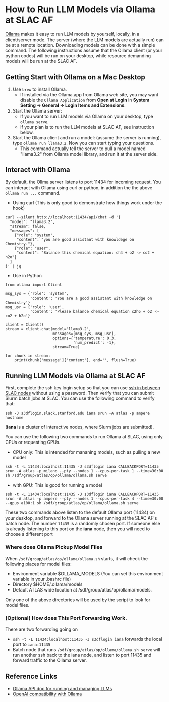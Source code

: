 # How to Run LLM Models via Ollama at SLAC AF

[Ollama](https://ollama.com/) makes it easy to run LLM models by yourself,
locally, in a client/server mode. The server (where the LLM models are actually
run) can be at a remote location. Downloading models can be done with a simple
command. The following instructions assume that the Ollama client (or your
python codes) will be run on your desktop, while resource demanding models will
be run at the SLAC AF.

## Getting Start with Ollama on a Mac Desktop

1. Use `brew` to install Ollama.
   - If installed via the Ollama.app from Ollama web site, you may want disable
     the `Ollama Application` from **Open at Login** in **System Setting ->
     General -> Login Items and Extensions**.
2. Start the Ollama server:
   - If you want to run LLM models via Ollama on your desktop, type
     `ollama serve`.
   - If your plan is to run the LLM models at SLAC AF, see instruction below.
3. Start the Ollama client and run a model: (assume the server is running), type
   `ollama run llama3.2`. Now you can start typing your questions.
   - This command actually tell the server to pull a model named "llama3.2" from
     Ollama model library, and run it at the server side.

## Interact with Ollama

By default, the Ollma server listens to port 11434 for incoming request. You can
interact with Ollama using curl or python, in addition the the above
`ollama run ...` command.

- Using curl (This is only good to demonstrate how things work under the hook)

```
curl --silent http://localhost:11434/api/chat -d '{
  "model": "llama3.2",
  "stream": false,
  "messages": [
    {"role": "system",
     "content": "you are good assistant with knowldege on Chemistry."},
    {"role": "user",
     "content": "Balance this chemical equation: ch4 + o2 -> co2 + h2o"}
  ]
}' | jq
```

- Use in Python

```
from ollama import Client

msg_sys = {'role': 'system',
           'content': 'You are a good assistant with knowledge on Chemistry'}
msg_usr = {'role': 'user',
           'content': 'Please balance chemical equation c2h6 + o2 -> co2 + h2o'}

client = Client()
stream = client.chat(model='llama3.2',
                     messages=[msg_sys, msg_usr],
                     options={'temperature': 0.3,
                              'num_predict': -1},
                     stream=True)

for chunk in stream:
    print(chunk['message']['content'], end='', flush=True)
```

## Running LLM Models via Ollama at SLAC AF

First, complete the ssh key login setup so that you can use
[ssh in between SLAC nodes](../SLAC/accessing.md) without using a password.
Then verify that you can submit Slurm batch jobs at SLAC. You can use the
following command to verify that:

```
ssh -J s3dflogin.slack.stanford.edu iana srun -A atlas -p ampere hostname
```

(**iana** is a cluster of interactive nodes, where Slurm jobs are submitted).

You can use the following two commands to run Ollama at SLAC, using only CPUs or
requesting GPUs.

- CPU only: This is intended for mananing models, such as pulling a new model

```
ssh -t -L 11434:localhost:11435 -J s3dflogin iana CALLBACKPORT=11435 srun -A atlas -p milano --pty --nodes 1 --cpus-per-task 1 --time=30:00               sh /sdf/group/atlas/op/ollama/ollama.sh serve
```

- with GPU: This is good for running a model

```
ssh -t -L 11434:localhost:11435 -J s3dflogin iana CALLBACKPORT=11435 srun -A atlas -p ampere --pty --nodes 1 --cpus-per-task 4 --time=30:00 --gpus a100:1 sh /sdf/group/atlas/op/ollama/ollama.sh serve
```

These two commands above listen to the default Ollama port (11434) on your
desktop, and forward to the Ollama server running at the SLAC AF's batch node.
The number `11435` is a randomly chosen port. If someone else is already
listening to this port on the **iana** node, then you will need to choose a
different port

### Where does Ollama Pickup Model Files

When `/sdf/group/atlas/op/ollama/ollama.sh` starts, it will check the following
places for model files:

- Environment variable $OLLAMA_MODELS (You can set this environment variable in
  your .bashrc file)
- Directory $HOME/.ollama/models
- Default ATLAS wide location at /sdf/group/atlas/op/ollama/models.

Only one of the above directories will be used by the script to look for model
files.

### (Optional) How does This Port Forwarding Work.

There are two forwarding going on

- `ssh -t -L 11434:localhost:11435 -J s3dflogin iana` forwards the local port to
  `iana:11435`
- Batch node that runs `/sdf/group/atlas/op/ollama/ollama.sh serve` will run
  another ssh back to the iana node, and listen to port 11435 and forward
  traffic to the Ollama server.

## Reference Links

- [Ollama API doc for running and managing LLMs](https://github.com/ollama/ollama/blob/main/docs/api.md)
- [OpenAI compatibility with Ollama](https://ollama.com/blog/openai-compatibility)
